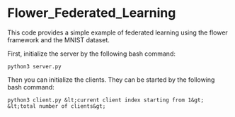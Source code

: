 # Flower_Federated_Learning
<p>This code provides a simple example of federated learning using the flower framework and the MNIST dataset.</p>
<p>First, initialize the server by the following bash command:</p>

```
python3 server.py

```
<p>Then you can initialize the clients. They can be started by the following bash command: </p>

```
python3 client.py &lt;current client index starting from 1&gt; &lt;total number of clients&gt;
```
